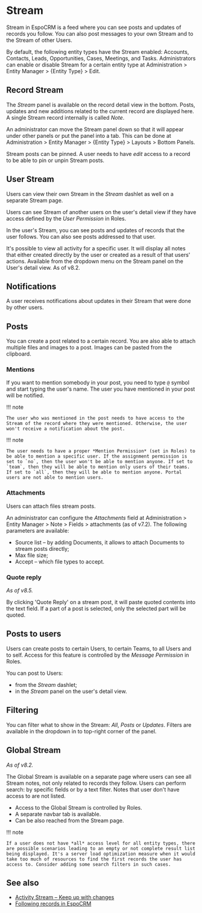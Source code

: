 # Stream

Stream in EspoCRM is a feed where you can see posts and updates of records you follow. You can also post messages to your own Stream and to the Stream of other Users.

By default, the following entity types have the Stream enabled: Accounts, Contacts, Leads, Opportunities, Cases, Meetings, and Tasks. Administrators can enable or disable  Stream for a certain entity type at Administration > Entity Manager > {Entity Type} > Edit.

## Record Stream

The *Stream* panel is available on the record detail view in the bottom. Posts, updates and new additions related to the current record are displayed here. A single Stream record internally is called *Note*.

An administrator can move the Stream panel down so that it will appear under other panels or put the panel into a tab. This can be done at Administration > Entity Manager > {Entity Type} > Layouts > Bottom Panels.

Stream posts can be pinned. A user needs to have *edit* access to a record to be able to pin or unpin Stream posts.

## User Stream

Users can view their own Stream in the *Stream* dashlet as well on a separate Stream page.

Users can see Stream of another users on the user's detail view if they have access defined by the *User Permission* in Roles.

In the user's Stream, you can see posts and updates of records that the user follows. You can also see posts addressed to that user.

It's possible to view all activity for a specific user. It will display all notes that either created directly by the user or created as a result of that users' actions. Available from the dropdown menu on the Stream panel on the User's detail view. As of v8.2.

## Notifications

A user receives notifications about updates in their Stream that were done by other users.

## Posts

You can create a post related to a certain record. You are also able to attach multiple files and images to a post. Images can be pasted from the clipboard.

### Mentions

If you want to mention somebody in your post, you need to type `@` symbol and start typing the user's name. The user you have mentioned in your post will be notified.

!!! note

    The user who was mentioned in the post needs to have access to the Stream of the record where they were mentioned. Otherwise, the user won't receive a notification about the post.

!!! note

    The user needs to have a proper *Mention Permission* (set in Roles) to be able to mention a specific user. If the assignment permission is set to `no`, then the user won't be able to mention anyone. If set to `team`, then they will be able to mention only users of their teams. If set to `all`, then they will be able to mention anyone. Portal users are not able to mention users.

### Attachments

Users can attach files stream posts.

An administrator can configure the *Attachments* field at Administration > Entity Manager > Note > Fields > attachments (as of v7.2). The following parameters are available:

* Source list – by adding Documents, it allows to attach Documents to stream posts directly;
* Max file size;
* Accept – which file types to accept.

### Quote reply

*As of v8.5.*

By clicking 'Quote Reply' on a stream post, it will paste quoted contents into the text field. If a part of a post is selected, only the selected part will be quoted.

## Posts to users

Users can create posts to certain Users, to certain Teams, to all Users and to self. Access for this feature is controlled by the *Message Permission* in Roles.

You can post to Users:

* from the *Stream* dashlet;
* in the *Stream* panel on the user's detail view.

## Filtering

You can filter what to show in the Stream: *All*, *Posts* or *Updates*. Filters are available in the dropdown in to top-right corner of the panel.

## Global Stream

*As of v8.2.*

The Global Stream is available on a separate page where users can see all Stream notes, not only related to records they follow. Users can perform search: by specific fields or by a text filter. Notes that user don't have access to are not listed.

* Access to the Global Stream is controlled by Roles.
* A separate navbar tab is available.
* Can be also reached from the Stream page.

!!! note

    If a user does not have *all* access level for all entity types, there are possible scenarios leading to an empty or not complete result list being displayed. It's a server load optimization measure when it would take too much of resources to find the first records the user has access to. Consider adding some search filters in such cases.

## See also

* [Activity Stream – Keep up with changes](https://www.espocrm.com/tips/activity-stream/)
* [Following records in EspoCRM](https://www.espocrm.com/tips/follow-records/)
